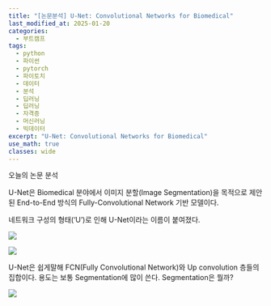 ```yaml
---
title: "[논문분석] U-Net: Convolutional Networks for Biomedical"
last_modified_at: 2025-01-20
categories:
  - 부트캠프
tags:
  - python
  - 파이썬
  - pytorch
  - 파이토치
  - 데이터
  - 분석
  - 딥러닝
  - 딥러닝
  - 자격증
  - 머신러닝
  - 빅데이터
excerpt: "U-Net: Convolutional Networks for Biomedical"
use_math: true
classes: wide
---
```

오늘의 논문 분석 


U-Net은 Biomedical 분야에서 이미지 분할(Image Segmentation)을 목적으로 제안된 End-to-End 방식의 Fully-Convolutional Network 기반 모델이다.

네트워크 구성의 형태(‘U’)로 인해 U-Net이라는 이름이 붙여졌다.


![](https://miro.medium.com/v2/resize:fit:700/1*qNdglJ1ORP3Gq77MmBLhHQ.png)





![](https://blog.kakaocdn.net/dn/eqF2ws/btr7hStTV9e/v7iDYX2pH94abwFIgsSmpk/img.png)



U-Net은 쉽게말해 FCN(Fully Convolutional Network)와 Up convolution 층들의 집합이다. 용도는 보통 Segmentation에 많이 쓴다. Segmentation은 뭘까?




![](https://blog.kakaocdn.net/dn/b2PMcQ/btr91zMOZsy/utTa9EY4YRllajvbpDltt0/img.png)



